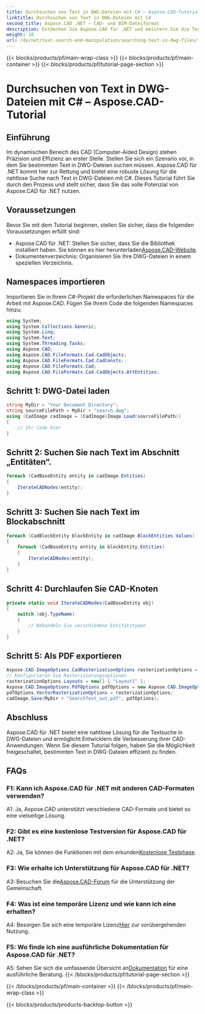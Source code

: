 ```yaml
---
title: Durchsuchen von Text in DWG-Dateien mit C# – Aspose.CAD-Tutorial
linktitle: Durchsuchen von Text in DWG-Dateien mit C#
second_title: Aspose.CAD .NET – CAD- und BIM-Dateiformat
description: Entdecken Sie Aspose.CAD für .NET und meistern Sie die Textsuche in DWG-Dateien mit dieser Schritt-für-Schritt-Anleitung. Steigern Sie noch heute Ihre CAD-Anwendungen!
weight: 10
url: /de/net/text-search-and-manipulation/searching-text-in-dwg-files/
---
```


{{< blocks/products/pf/main-wrap-class >}}
{{< blocks/products/pf/main-container >}}
{{< blocks/products/pf/tutorial-page-section >}}

# Durchsuchen von Text in DWG-Dateien mit C# – Aspose.CAD-Tutorial

## Einführung

Im dynamischen Bereich des CAD (Computer-Aided Design) stehen Präzision und Effizienz an erster Stelle. Stellen Sie sich ein Szenario vor, in dem Sie bestimmten Text in DWG-Dateien suchen müssen. Aspose.CAD für .NET kommt hier zur Rettung und bietet eine robuste Lösung für die nahtlose Suche nach Text in DWG-Dateien mit C#. Dieses Tutorial führt Sie durch den Prozess und stellt sicher, dass Sie das volle Potenzial von Aspose.CAD für .NET nutzen.

## Voraussetzungen

Bevor Sie mit dem Tutorial beginnen, stellen Sie sicher, dass die folgenden Voraussetzungen erfüllt sind:
-  Aspose.CAD für .NET: Stellen Sie sicher, dass Sie die Bibliothek installiert haben. Sie können es hier herunterladen[Aspose.CAD-Website](https://releases.aspose.com/cad/net/).
- Dokumentenverzeichnis: Organisieren Sie Ihre DWG-Dateien in einem speziellen Verzeichnis.

## Namespaces importieren

Importieren Sie in Ihrem C#-Projekt die erforderlichen Namespaces für die Arbeit mit Aspose.CAD. Fügen Sie Ihrem Code die folgenden Namespaces hinzu:

```csharp
using System;
using System.Collections.Generic;
using System.Linq;
using System.Text;
using System.Threading.Tasks;
using Aspose.CAD;
using Aspose.CAD.FileFormats.Cad.CadObjects;
using Aspose.CAD.FileFormats.Cad.CadConsts;
using Aspose.CAD.FileFormats.Cad;
using Aspose.CAD.FileFormats.Cad.CadObjects.AttEntities;
```

## Schritt 1: DWG-Datei laden

```csharp
string MyDir = "Your Document Directory";
string sourceFilePath = MyDir + "search.dwg";
using (CadImage cadImage = (CadImage)Image.Load(sourceFilePath))
{
    // Ihr Code hier
}
```

## Schritt 2: Suchen Sie nach Text im Abschnitt „Entitäten“.

```csharp
foreach (CadBaseEntity entity in cadImage.Entities)
{
    IterateCADNodes(entity);
}
```

## Schritt 3: Suchen Sie nach Text im Blockabschnitt

```csharp
foreach (CadBlockEntity blockEntity in cadImage.BlockEntities.Values)
{
    foreach (CadBaseEntity entity in blockEntity.Entities)
    {
        IterateCADNodes(entity);
    }
}
```

## Schritt 4: Durchlaufen Sie CAD-Knoten

```csharp
private static void IterateCADNodes(CadBaseEntity obj)
{
    switch (obj.TypeName)
    {
        // Behandeln Sie verschiedene Entitätstypen
    }
}
```

## Schritt 5: Als PDF exportieren

```csharp
Aspose.CAD.ImageOptions.CadRasterizationOptions rasterizationOptions = new Aspose.CAD.ImageOptions.CadRasterizationOptions();
// Konfigurieren Sie Rasterisierungsoptionen
rasterizationOptions.Layouts = new[] { "Layout1" };
Aspose.CAD.ImageOptions.PdfOptions pdfOptions = new Aspose.CAD.ImageOptions.PdfOptions();
pdfOptions.VectorRasterizationOptions = rasterizationOptions;
cadImage.Save(MyDir + "SearchText_out.pdf", pdfOptions);
```

## Abschluss

Aspose.CAD für .NET bietet eine nahtlose Lösung für die Textsuche in DWG-Dateien und ermöglicht Entwicklern die Verbesserung ihrer CAD-Anwendungen. Wenn Sie diesem Tutorial folgen, haben Sie die Möglichkeit freigeschaltet, bestimmten Text in DWG-Dateien effizient zu finden.

## FAQs

### F1: Kann ich Aspose.CAD für .NET mit anderen CAD-Formaten verwenden?

A1: Ja, Aspose.CAD unterstützt verschiedene CAD-Formate und bietet so eine vielseitige Lösung.

### F2: Gibt es eine kostenlose Testversion für Aspose.CAD für .NET?

 A2: Ja, Sie können die Funktionen mit dem erkunden[Kostenlose Testphase](https://releases.aspose.com/).

### F3: Wie erhalte ich Unterstützung für Aspose.CAD für .NET?

 A3: Besuchen Sie die[Aspose.CAD-Forum](https://forum.aspose.com/c/cad/19) für die Unterstützung der Gemeinschaft.

### F4: Was ist eine temporäre Lizenz und wie kann ich eine erhalten?

 A4: Besorgen Sie sich eine temporäre Lizenz[Hier](https://purchase.aspose.com/temporary-license/) zur vorübergehenden Nutzung.

### F5: Wo finde ich eine ausführliche Dokumentation für Aspose.CAD für .NET?

 A5: Sehen Sie sich die umfassende Übersicht an[Dokumentation](https://reference.aspose.com/cad/net/) für eine ausführliche Beratung.
{{< /blocks/products/pf/tutorial-page-section >}}

{{< /blocks/products/pf/main-container >}}
{{< /blocks/products/pf/main-wrap-class >}}

{{< blocks/products/products-backtop-button >}}
